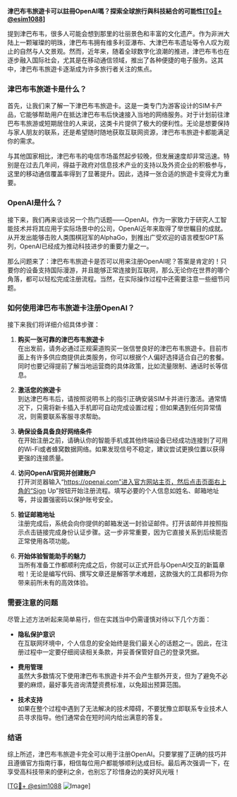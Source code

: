 **津巴布韦旅遊卡可以註冊OpenAI嗎？探索全球旅行與科技結合的可能性[[TG💪+ @esim1088](https://t.me/s/esim1088)]**

提到津巴布韦，很多人可能会想到那里的壮丽景色和丰富的文化遗产。作为非洲大陆上一颗璀璨的明珠，津巴布韦拥有维多利亚瀑布、大津巴布韦遗址等令人叹为观止的自然与人文景观。然而，近年来，随着全球数字化浪潮的推进，津巴布韦也在逐步融入国际社会，尤其是在移动通信领域，推出了各种便捷的电子服务。这其中，津巴布韦旅遊卡逐渐成为许多旅行者关注的焦点。

### 津巴布韦旅遊卡是什么？

首先，让我们来了解一下津巴布韦旅遊卡。这是一类专门为游客设计的SIM卡产品，它能够帮助用户在抵达津巴布韦后快速接入当地的网络服务。对于计划前往津巴布韦旅游或短期居住的人来说，这类卡片提供了极大的便利性。无论是想要保持与家人朋友的联系，还是希望随时随地获取互联网资源，津巴布韦旅遊卡都能满足你的需求。

与其他国家相比，津巴布韦的电信市场虽然起步较晚，但发展速度却非常迅速。特别是在过去几年间，得益于政府对信息技术产业的支持以及外资企业的积极参与，这里的移动通信覆盖率得到了显著提升。因此，选择一张合适的旅遊卡变得尤为重要。

### OpenAI是什么？

接下来，我们再来谈谈另一个热门话题——OpenAI。作为一家致力于研究人工智能技术并将其应用于实际场景中的公司，OpenAI近年来取得了举世瞩目的成就。从开发出能够击败人类围棋冠军的AlphaGo，到推出广受欢迎的语言模型GPT系列，OpenAI已经成为推动科技进步的重要力量之一。

那么问题来了：津巴布韦旅遊卡是否可以用来注册OpenAI呢？答案是肯定的！只要你的设备支持国际漫游，并且能够正常连接到互联网，那么无论你在世界的哪个角落，都可以轻松完成注册流程。当然，在实际操作过程中还需要注意一些细节问题。

### 如何使用津巴布韦旅遊卡注册OpenAI？

接下来我们将详细介绍具体步骤：

1. **购买一张可靠的津巴布韦旅遊卡**  
   在出发前，请务必通过正规渠道购买一张信誉良好的津巴布韦旅遊卡。目前市面上有许多供应商提供此类服务，你可以根据个人偏好选择适合自己的套餐。同时也要记得提前了解当地运营商的具体政策，比如流量限制、通话时长等信息。

2. **激活您的旅遊卡**  
   到达津巴布韦后，请按照说明书上的指引正确安装SIM卡并进行激活。通常情况下，只需将新卡插入手机即可自动完成设置过程；但如果遇到任何异常情况，则需要联系客服寻求帮助。

3. **确保设备具备良好网络条件**  
   在开始注册之前，请确认你的智能手机或其他终端设备已经成功连接到了可用的Wi-Fi或者蜂窝数据网络。如果发现信号不稳定，建议尝试更换位置以获得更强的连接质量。

4. **访问OpenAI官网并创建账户**  
   打开浏览器输入“https://openai.com”进入官方网站主页，然后点击页面右上角的“Sign Up”按钮开始注册流程。填写必要的个人信息如姓名、邮箱地址等，并设置强密码以保护账号安全。

5. **验证邮箱地址**  
   注册完成后，系统会向你提供的邮箱发送一封验证邮件。打开该邮件并按照指示点击链接完成身份认证步骤。这一步非常重要，因为它直接关系到后续能否正常使用各项功能。

6. **开始体验智能助手的魅力**  
   当所有准备工作都顺利完成之后，你就可以正式开启与OpenAI交互的新篇章啦！无论是编写代码、撰写文章还是解答学术难题，这款强大的工具都将为你带来前所未有的高效体验。

### 需要注意的问题

尽管上述方法听起来简单易行，但在实践当中仍需谨慎对待以下几个方面：

- **隐私保护意识**  
  在互联网环境中，个人信息的安全始终是我们最关心的话题之一。因此，在注册过程中一定要仔细阅读相关条款，并妥善保管好自己的登录凭据。
  
- **费用管理**  
  虽然大多数情况下使用津巴布韦旅遊卡并不会产生额外开支，但为了避免不必要的麻烦，最好事先咨询清楚资费标准，以免超出预算范围。

- **技术支持**  
  如果在整个过程中遇到了无法解决的技术障碍，不要犹豫立即联系专业技术人员寻求指导。他们通常会在短时间内给出满意的答复。

### 结语

综上所述，津巴布韦旅遊卡完全可以用于注册OpenAI。只要掌握了正确的技巧并且遵循官方指南行事，相信每位用户都能够顺利达成目标。最后再次强调一下，在享受高科技带来的便利之余，也别忘了珍惜身边的美好风光哦！

[[TG💪+ @esim1088](https://t.me/s/esim1088) ![Image](https://i.postimg.cc/4NQfJmqS/Snipaste-2025-05-13-00-14-12.png)]